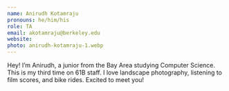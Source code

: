 ```yaml
---
name: Anirudh Kotamraju
pronouns: he/him/his
role: TA
email: akotamraju@berkeley.edu
website: 
photo: anirudh-kotamraju-1.webp
---
```


Hey! I’m Anirudh, a junior from the Bay Area studying Computer Science. This is my third time on 61B staff. I love landscape photography, listening to film scores, and bike rides. Excited to meet you!